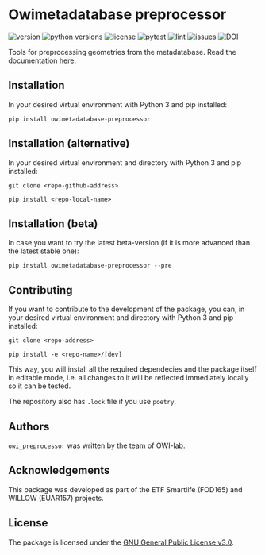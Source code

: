# Owimetadatabase preprocessor

[![version](https://img.shields.io/pypi/v/owimetadatabase-preprocessor)](https://pypi.org/project/owimetadatabase-preprocessor/)
[![python versions](https://img.shields.io/pypi/pyversions/owimetadatabase-preprocessor)](https://pypi.org/project/owimetadatabase-preprocessor/)
[![license](https://img.shields.io/github/license/owi-lab/owimetadatabase-preprocessor)](https://github.com/OWI-Lab/owimetadatabase-preprocessor/blob/main/LICENSE)
[![pytest](https://img.shields.io/github/actions/workflow/status/owi-lab/owimetadatabase-preprocessor/ci.yml?label=pytest)](https://github.com/OWI-Lab/owimetadatabase-preprocessor/actions/workflows/ci.yml)
[![lint](https://img.shields.io/github/actions/workflow/status/owi-lab/owimetadatabase-preprocessor/ci.yml?label=lint)](https://github.com/OWI-Lab/owimetadatabase-preprocessor/actions/workflows/ci.yml)
[![issues](https://img.shields.io/github/issues/owi-lab/owimetadatabase-preprocessor)](https://github.com/OWI-Lab/owimetadatabase-preprocessor/issues)
[![DOI](https://zenodo.org/badge/716058202.svg)](https://doi.org/10.5281/zenodo.10620568)

Tools for preprocessing geometries from the metadatabase. Read the documentation [here](https://owi-lab.github.io/owimetadatabase-preprocessor/).

## Installation

In your desired virtual environment with Python 3 and pip installed:

``pip install owimetadatabase-preprocessor``

## Installation (alternative)

In your desired virtual environment and directory with Python 3 and pip installed:

``git clone <repo-github-address>``

``pip install <repo-local-name>``

## Installation (beta)

In case you want to try the latest beta-version (if it is more advanced than the latest stable one):

``pip install owimetadatabase-preprocessor --pre``

## Contributing

If you want to contribute to the development of the package, you can, in your desired virtual environment and directory with Python 3 and pip installed:

``git clone <repo-address>``

``pip install -e <repo-name>/[dev]``

This way, you will install all the required dependecies and the package itself in editable mode, i.e. all changes to it will be reflected immediately locally so it can be tested.

The repository also has ``.lock`` file if you use ``poetry``.

## Authors

`owi_preprocessor` was written by the team of OWI-lab.

## Acknowledgements

This package was developed as part of the ETF Smartlife (FOD165) and WILLOW (EUAR157) projects.

## License

The package is licensed under the [GNU General Public License v3.0](https://www.gnu.org/licenses/gpl-3.0.en.html).